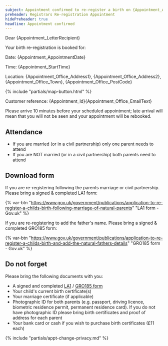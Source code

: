 ```yaml
---
subject: Appointment confirmed to re-register a birth on {Appointment_AppointmentDate} at {Appointment_StartTime}
preheader: Registrars Re-registration Appointment 
hidePreheader: true
headline: Appointment confirmed
---
```


Dear {Appointment_LetterRecipient}

Your birth re-registration is booked for: 

Date: {Appointment_AppointmentDate}

Time: {Appointment_StartTime}

Location: {Appointment_Office_Address1}, {Appointment_Office_Address2}, {Appointment_Office_Town}, {Appointment_Office_PostCode}

{% include "partials/map-button.html" %}

Customer reference: {Appointment_Id}{Appointment_Office_EmailText}

Please arrive 10 minutes before your scheduled appointment; late arrival will mean that you will not be seen and your appointment will be rebooked.

## Attendance
  - If you are married (or in a civil partnership) only one parent needs to attend
  - If you are NOT married (or in a civil partnership) both parents need to attend

## Download form
If you are re-registering following the parents marriage or civil partnership. Please bring a signed & completed LA1 form:

{% var-btn "https://www.gov.uk/government/publications/application-to-re-register-a-childs-birth-following-marriage-of-natural-parents" "LA1 form - Gov.uk" %}

If you are re-registering to add the father's name. Please bring a signed & completed GRO185 form:

{% var-btn "https://www.gov.uk/government/publications/application-to-re-register-a-childs-birth-and-add-the-natural-fathers-details" "GRO185 form - Gov.uk" %}

## Do not forget
Please bring the following documents with you:

- A signed and completed [LA1](https://www.gov.uk/government/publications/application-to-re-register-a-childs-birth-following-marriage-of-natural-parents) / [GRO185 form](https://www.gov.uk/government/publications/application-to-re-register-a-childs-birth-and-add-the-natural-fathers-details)
- Your child's current birth certificate(s)
- Your marriage certificate (if applicable)
- Photographic ID for both parents (e.g. passport, driving licence, biometric residence permit, permanent residence card). If you do not have photographic ID please bring birth certificates and proof of address for each parent 
- Your bank card or cash if you wish to purchase birth certificates (£11 each) 

{% include "partials/appt-change-privacy.md" %}

